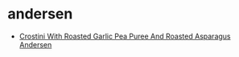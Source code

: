 # andersen

 * [Crostini With Roasted Garlic Pea Puree And Roasted Asparagus Andersen](../../index/c/crostini-with-roasted-garlic-pea-puree-and-roasted-asparagus-andersen-10173.json)
